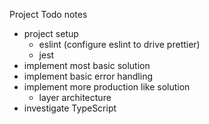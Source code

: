 Project Todo notes

- project setup 
  - eslint (configure eslint to drive prettier)
  - jest
- implement most basic solution 
- implement basic error handling
- implement more production like solution
  - layer architecture 
- investigate TypeScript